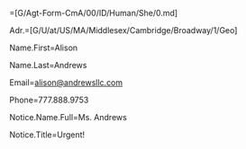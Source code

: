 =[G/Agt-Form-CmA/00/ID/Human/She/0.md]

Adr.=[G/U/at/US/MA/Middlesex/Cambridge/Broadway/1/Geo]

Name.First=Alison

Name.Last=Andrews

Email=alison@andrewsllc.com

Phone=777.888.9753

Notice.Name.Full=Ms. Andrews

Notice.Title=Urgent!
